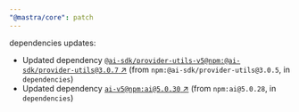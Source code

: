 ```yaml
---
"@mastra/core": patch
---
```

dependencies updates:
  - Updated dependency [`@ai-sdk/provider-utils-v5@npm:@ai-sdk/provider-utils@3.0.7` ↗︎](https://www.npmjs.com/package/@ai-sdk/provider-utils-v5/v/3.0.7) (from `npm:@ai-sdk/provider-utils@3.0.5`, in `dependencies`)
  - Updated dependency [`ai-v5@npm:ai@5.0.30` ↗︎](https://www.npmjs.com/package/ai-v5/v/5.0.30) (from `npm:ai@5.0.28`, in `dependencies`)
